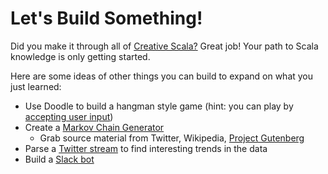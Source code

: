 # Let's Build Something!

Did you make it through all of [Creative Scala?](http://scalabridge.org/creative-scala.html) Great job! Your path to Scala knowledge is only getting started.   

Here are some ideas of other things you can build to expand on what you just learned:

* Use Doodle to build a hangman style game (hint: you can play by [accepting user input](http://www.scala-lang.org/api/2.12.0/scala/io/StdIn$.html))
* Create a [Markov Chain Generator](https://en.wikipedia.org/wiki/Markov_chain)
  * Grab source material from Twitter, Wikipedia, [Project Gutenberg](https://www.gutenberg.org/)
* Parse a [Twitter stream](http://alvinalexander.com/scala/scala-twitter-client-twitter-api-example) to find interesting trends in the data
* Build a [Slack bot](https://api.slack.com/bot-users)
